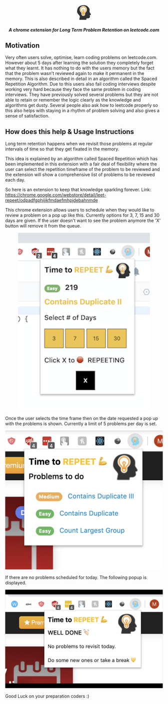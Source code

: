 <p align="center">
  <img src="images/48x48dark.png"/>
</p>

<h5 align="center">A chrome extension for Long Term Problem Retention on leetcode.com</h5>

## Motivation

Very often users solve, optimise, learn coding problems on leetcode.com. However about 5 days after learning the solution they completely forget what they learnt. It has nothing to do with the users memory but the fact that the problem wasn't reviewed again to make it permanent in the memory. 
This is also described in detail in an algorithm called the Spaced Repetition Algorithm.
Due to this users also fail coding interviews despite working very hard because they face the same problem in coding interviews. They have previously solved several problems but they are not able to retain or remember the logic clearly as the knowledge and algorithms get dusty. 
Several people also ask how to leetcode properly so this also helps with staying in a rhythm of problem solving and also gives a sense of satisfaction.

## How does this help & Usage Instructions

Long term retention happens when we revisit those problems at regular intervals of time so that they get fixated in the memory.

This idea is explained by an algorithm called Spaced Repetition which has been implemented in this extension with a fair deal of flexibility where the user can select the repetition timeframe of the problem to be reviewed and the extension will show a comprehensive list of problems to be reviewed each day.

So here is an extension to keep that knowledge sparkling forever. 
Link: https://chrome.google.com/webstore/detail/leet-repeet/odpadfgphijikfmdaefmhpjdebahnmde

This chrome extension allows users to schedule when they would like to review a problem on a pop up like this. Currently options for 3, 7, 15 and 30 days are given.
If the user doesn't want to see the problem anymore the 'X' button will remove it from the queue.
<p align="center">
  <img src="images/problem.png"/>
</p>


Once the user selects the time frame then on the date requested a pop up with the problems is shown. Currently a limit of 5 problems per day is set.
<p align="center">
  <img src="images/dashboard.png"/>
</p>

If there are no problems scheduled for today. The following popup is displayed.
<p align="center">
  <img src="images/noproblem.png"/>
</p>

Good Luck on your preparation coders :)



